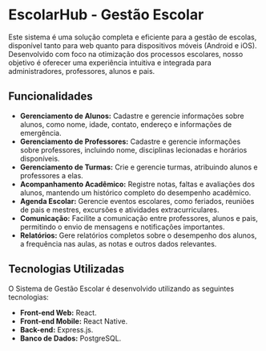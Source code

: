 # EscolarHub - Gestão Escolar

Este sistema é uma solução completa e eficiente para a gestão de escolas, disponível tanto para web quanto para dispositivos móveis (Android e iOS). Desenvolvido com foco na otimização dos processos escolares, nosso objetivo é oferecer uma experiência intuitiva e integrada para administradores, professores, alunos e pais.

## Funcionalidades

- **Gerenciamento de Alunos:** Cadastre e gerencie informações sobre alunos, como nome, idade, contato, endereço e informações de emergência.
- **Gerenciamento de Professores:** Cadastre e gerencie informações sobre professores, incluindo nome, disciplinas lecionadas e horários disponíveis.
- **Gerenciamento de Turmas:** Crie e gerencie turmas, atribuindo alunos e professores a elas.
- **Acompanhamento Acadêmico:** Registre notas, faltas e avaliações dos alunos, mantendo um histórico completo do desempenho acadêmico.
- **Agenda Escolar:** Gerencie eventos escolares, como feriados, reuniões de pais e mestres, excursões e atividades extracurriculares.
- **Comunicação:** Facilite a comunicação entre professores, alunos e pais, permitindo o envio de mensagens e notificações importantes.
- **Relatórios:** Gere relatórios completos sobre o desempenho dos alunos, a frequência nas aulas, as notas e outros dados relevantes.

## Tecnologias Utilizadas

O Sistema de Gestão Escolar é desenvolvido utilizando as seguintes tecnologias:

- **Front-end Web:** React.
- **Front-end Mobile:** React Native.
- **Back-end:** Express.js.
- **Banco de Dados:** PostgreSQL.
